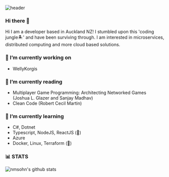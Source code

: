 ![header](https://capsule-render.vercel.app/api?type=waving&height=250&text=Welcome&fontAlign=70&rotate=13&fontAlignY=25&desc=nmsohn's%20github&descAlign=70.&descAlignY=44&fontColor=fff)

### Hi there 👋
Hi I am a developer based in Auckland NZ! I stumbled upon this 'coding jungle🏝' and have been surviving through. I am interested in microservices, distributed computing and more cloud based solutions.

### 🔭 I’m currently working on
- WellyKorgis

### 🔖 I’m currently reading
- Multiplayer Game Programming: Architecting Networked Games (Joshua L. Glazer and Sanjay Madhav)
- Clean Code (Robert Cecil Martin)

### 🌱 I’m currently learning
- C#, Dotnet
- Typescript, NodeJS, ReactJS (👶)
- Azure
- Docker, Linux, Terraform (👶)

### 📊 STATS

![nmsohn's github stats](https://github-readme-stats.vercel.app/api?username=nmsohn&show_icons=true&theme=material-palenight)

<!-- [![nmsohn's wakatime stats](https://github-readme-stats.vercel.app/api/wakatime?username=@nmsohn&theme=material-palenight)](https://github.com/anuraghazra/github-readme-stats) -->
